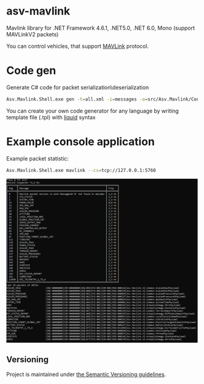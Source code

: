 # asv-mavlink

Mavlink library for .NET Framework 4.6.1, .NET5.0, .NET 6.0, Mono (support MAVLinkV2 packets)

You can control vehicles, that support [MAVLink](https://mavlink.io/en/) protocol.


# Code gen

Generate C# code for packet serialization\deserialization
```bash
Asv.Mavlink.Shell.exe gen -t=all.xml -i=messages -o=src/Asv.Mavlink/Connection/Dialects -e=cs src/Asv.Mavlink.Shell/Resources/csharp.tpl
```
You can create your own code generator for any language by writing template file (.tpl) with [liquid](https://shopify.github.io/liquid/) syntax

# Example console application

Example packet statistic:
```sh
Asv.Mavlink.Shell.exe mavlink --cs=tcp://127.0.0.1:5760
```
![screenshot-1](img/screenshot-1.png)


## Versioning

Project is maintained under [the Semantic Versioning guidelines](http://semver.org/).
